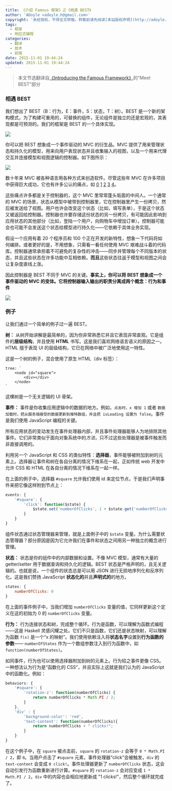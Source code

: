 ```yaml
---
title: 《介绍 Famous 框架》之《相遇 BEST》
author: 'ADoyle <adoyle.h@gmail.com>'
copyright: '未经授权，不得全文转载。转载前请先阅读[本站版权声明](http://adoyle.me/copyright)'
tags:
  - 框架
  - 响应式编程
categories:
  - 翻译
  - 技术
  - 前端
date: 2015-11-01 19:44:24
updated: 2015-11-01 19:44:24
---
```



> 本文节选翻译自[《Introducing the Famous Framework》][origin]的“Meet BEST”部分

<!-- more -->


### 相遇 BEST

我们想出了 BEST（B：行为，E：事件，S：状态，T：树）。BEST 是一个新的架构模式，为了构建可重用的，可替换的组件，无论组件是独立的还是宏观的，其表现都是可预测的。我们的框架是 BEST 的一个具体实现。

![](http://ww2.sinaimg.cn/large/006aQyYMgw1exk5p4ko6kj31kw0vr78z.jpg)

你可以把 BEST 想象成一个事件驱动的 MVC 的衍生品。MVC 提供了用来管理状态和持久化的模型，用来向用户表现状态并且收集输入的视图，以及一个用来代理交互并连接模型和视图逻辑的控制器。如下图所示：

![](http://ww4.sinaimg.cn/large/006aQyYMgw1exk5q0k5onj31kw0vw40d.jpg)

数十年来 MVC 被各种语言用各种方式来创造软件。尽管这些年 MVC 在许多项目中获得巨大成功，它也有许多公认的痛点，如 [0](https://weblogs.java.net/blog/editor/archive/2009/11/05/eric-spiegelberg-avoiding-mvc-controller-bloat) [1](http://stackoverflow.com/questions/5193368/keeping-asp-net-mvc-controller-size-down) [2](http://www.sitepoint.com/mvc-problem-solution/) [3](http://typicalprogrammer.com/php-mvc-maintenance-very-costly/) [4](https://www.airpair.com/angularjs/posts/top-10-mistakes-angularjs-developers-make#4-controller-bloat)。

这些痛点许多都是关于控制器的，这个 MVC 里常常蓬头垢面的中间人。一个通常的 MVC 的场景，状态从模型中被带到控制器里，它在控制器里产生一份拷贝，然后被发送给了视图。用户也许会改变这个状态（比如，填写表单），于是这个状态又被返回给控制器。控制器也许要存储这份状态的另一份拷贝，有可能因此影响到应用状态的其他部分（比如，登陆一个用户，向购物车中增加订单）。控制器可能会也可能不会发送这个状态给模型进行持久化——它依赖于具体业务实现。

假设一个应用有着 20 个程序员和 100 个正在开发的新特性，想象一下代码将如何编排。或者更好的是，不用想象，只需看一看任何使用 MVC 艰难战斗着的代码库。控制器通常承担着不可避免的复杂性的冲击——同步并管理每个不同版本的状态，并且这些状态在许多功能中互相依赖。**而且**这些状态往返于模型和视图之间会让复杂度直线上涨。

因此控制器是 BEST 不同于 MVC 的关键。**事实上，你可以将 BEST 想象成一个事件驱动的 MVC 的变体。它将控制器输入输出的职责分离成两个概念：行为和事件**

![](http://ww4.sinaimg.cn/large/006aQyYMgw1exk5nil20yj31kw0vqgqc.jpg)

### 例子

让我们通过一个简单的例子过一遍 BEST。

**树：** 从树开始讲解是最简单的，因为你非常熟悉它并且它表现非常直观。它是组件的**层级结构**，并且使用 **HTML** 书写。这是我们喜欢网络语言语义的原因之一。HTML 擅于表现 UI 的层级结构，它已在网络中被广泛地使用这一特性。

这是一个树的例子，混合使用了原生 HTML（div 标签）：

```
tree: `
    <node id="square">
        <div></div>
    </node>
`
```

这棵树是一个无关逻辑的 UI 骨架。

**事件：** 事件是你收集应用逻辑中的数据的地方。例如，`点击时，x 增加 1` 或者 `数据加载时，把从服务端接受的数据更新到推特数组，并且把 isLoading 设置为 false`。事件是我们使用 JavaScript 编程的关键。

所有应用状态的变动发生在事件处理器内部，并且事件处理器能够人为地排除其他事件。它们非常类似于面向对象系统中的*方法*，只不过这些处理器是被事件触发而非直接调用的。

利用另一个 JavaScript 和 CSS 的类似特性：**选择器**，事件能够被附加到树的元素上。选择器让事件和树在各自分离的情况下维系在一起，正如传统 web 开发中允许 CSS 和 HTML 在各自分离的情况下维系在一起一样。

在上面的例子中，选择器 `#square` 允许我们使用 id 来定位节点，于是我们声明事件来把它像这样附到节点上：

```js
events: {
    '#square': {
        'click': function($state) {
            $state.set('numberOfClicks', 1 + $state.get('numberOfClicks'));
        }
    }
}
```

组件状态通过状态管理器来管理，就是上面例子中的 `$state` 变量。为什么需要状态管理器？部分原因是因为它允许我们在事件和状态之间用另一种独立的概念进行管理。


**状态：** 状态是你的组件中的内部数据和设置。不像 MVC 模型，通常有大量的 getter/setter 用于数据查询和持久化的逻辑。BEST 状态是严格声明的，且无关逻辑的。也就是说，一个组件的状态总是可以用 JSON 进行无损地序列化和反序列化。这是我们赞扬 JavaScript **状态化的**并且**声明式的**的地方。

```js
states: {
    numberOfClicks: 0
}
```

在上面的事件例子中，当我们增加 `numberOfClicks` 变量的值，它同样更新这个定义在这的初始为 0 的 `numberOfClicks` 变量。

**行为：** 行为连接状态和树，完成整个循环。行为是函数，可以理解为函数式编程——这是 Haskell 灵感闪耀之处。它们不只是函数，它们还是状态映射，可以理解为函数 `f(x)` 是一个“x 的映射”。我们使用依赖注入将**状态名字**设置到**行为函数的参数**—— `numberOfStates` 作为一个数组参数注入到行为函数中，如 `function(numberOfStates)`。

如同事件，行为也可以使用选择器附加到树的元素上。行为较之事件更像 CSS。一种想法认为行为是“函数化的 CSS”，并且实际上这就是我们认为的 JavaScript 中的函数化。例如：

```js
behaviors: {
    '#square': {
        'rotation-z': function(numberOfClicks) {
            return numberOfClicks * Math.PI / 2;
        }
    },
    'div' : {
        'background-color': 'red',
        'text-content': function(numberOfClicks){
            return numberOfClicks + " clicks!";
        }
    }
}
```

在这个例子中，在 `square` 被点击前，`square` 的 `rotation-z` 会等于 `0 * Math.PI / 2`，即 `0`。当用户点击了 `#square` 元素，事件处理器“click”会被触发，`div` 的 `text-content` 会变成 `0 click!`。事件处理器更新了 `numberOfClicks` 状态，这会自动引发行为函数重新进行计算。`#square` 的 `rotation-z` 会对应变成 `1 * Math.PI / 2`，`div` 中的内容也会相应地更新成 "1 clicks!"，然后整个循环就完成了。


<!-- 以下是相关链接 -->

[origin]: https://blog.famous.org/introducing-the-famous-framework/
[0]: https://en.wikipedia.org/wiki/Turtles_all_the_way_down
